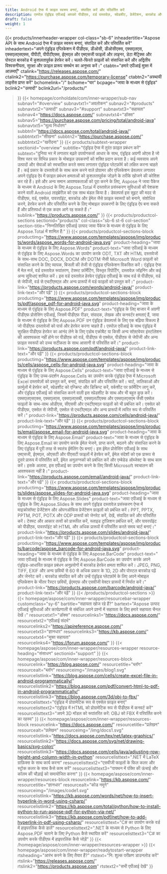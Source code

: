 ```yaml
---
title: Android ऐप्स में फ़ाइल स्वरूप बनाएं, संपादित करें और परिवर्तित करें
description: एस्पोज़ एंड्रॉइड एपीआई आपको पीडीएफ, वर्ड दस्तावेज़, स्प्रेडशीट, प्रेजेंटेशन, बारकोड और ईमेल को संसाधित करने के लिए सुरक्षित और विश्वसनीय एंड्रॉइड ऐप विकसित करने देता है।
draft: false
weight: 1
---
```

{{< products/innerheader-wrapper col-class="sb-6"
  inheadertitle="Aspose API के साथ Android ऐप्स में फ़ाइल स्वरूप बनाएं, संपादित करें और परिवर्तित करें"
  inheadertext="अपने एंड्रॉइड एप्लिकेशन में पीडीएफ, डीओसी, डीओसीएक्स, एक्सएलएस, एक्सएलएसएक्स, पीपीटी, पीपीटीएक्स, ईएमएल और एमएसजी फाइलों और लाइनर, डेटा मैट्रिक्स और पोस्टल बारकोड में कुशलतापूर्वक हेरफेर करें। चलते-फिरते फ़ाइलों को संसाधित करें और अद्वितीय विश्वसनीयता, सुरक्षा और फ़ाइल प्रारूप समर्थन का अनुभव करें।"
  ctabtn="हमारे एपीआई मुफ़्त में आज़माएँ"
  ctalink="https://releases.aspose.com/"
  ctalink2="https://purchase.aspose.com/temporary-license"
  ctabtn2="अस्थायी लाइसेंस प्राप्त करें"
  bchomelink="/"
  bchome="घर"
  bcpage="जावा के माध्यम से एंड्रॉइड"
  bclink2="उत्पादों"
  bclink2url="/products/"
>}}
  {{< homepage/conholdate/com/inner-wrapper/sub-nav 
subnav1="#overview"
subnavtxt1="अवलोकन" 
subnav2="#products"
subnavtxt2="उत्पादों" 
subnav3="#support"
subnavtxt3="सहायता" 
subnav4="https://docs.aspose.com/"
subnavtxt4="डॉक्स" 
subnav5="https://purchase.aspose.com/pricing/total/android-java"
subnavtxt5="मूल्य निर्धारण" 
subbtn1="https://docs.aspose.com/total/android-java/"
subbtntxt1="सीखना"
subbtn2="https://purchase.aspose.com/"
subbtntxt2="खरीदना"
>}}
   {{< products/subtext-wrapper
   sectionid="overview" 
   subtitle="एंड्रॉइड ऐप्स में तुरंत फ़ाइल प्रबंधन करें"
   subtext="दुनिया भर में लगातार बढ़ते उपयोगकर्ता आधार के साथ, एंड्रॉइड अग्रणी ओएस है जो विश्व स्तर पर विभिन्न प्रकार के मोबाइल उपकरणों को शक्ति प्रदान करता है। कई व्यवसाय अपने उत्पादों और सेवाओं को स्वचालित करते समय लगातार एंड्रॉइड प्लेटफ़ॉर्म को लक्षित करना चाहते हैं। कई प्रकार के दस्तावेज़ों के साथ काम करने वाले प्रोग्रामर और एप्लिकेशन डेवलपर लगातार अपने एंड्रॉइड ऐप में फ़ाइल प्रबंधन क्षमताओं को कुशलतापूर्वक जोड़ने के तरीके खोजने की कोशिश कर रहे हैं। इसे और अन्य समान आवश्यकताओं को पूरा करने के लिए, Aspose ने जावा पैकेज के माध्यम से Android के लिए Aspose.Total में दस्तावेज़ प्रसंस्करण सुविधाओं की पेशकश करने वाली Android लाइब्रेरीज़ को एक साथ बंडल किया है। डेवलपर्स इस सुइट की मदद से पीडीएफ, वर्ड, एक्सेल, पावरपॉइंट, बारकोड और ईमेल जैसे फ़ाइल स्वरूपों को बनाने, संशोधित करने, हेरफेर करने और परिवर्तित करने के लिए मोबाइल उपकरणों के लिए एंड्रॉइड ऐप बना सकते हैं और प्रतिस्पर्धा से एक कदम आगे रह सकते हैं।"
   sublink="https://products.aspose.com/"
>}} 
{{< products/productcol-sections
sectionid="products" 
col-class="sb-6 st-6 col-section"
section-title="निम्नलिखित एपीआई उत्पाद जावा पैकेज के माध्यम से एंड्रॉइड के लिए Aspose.Total में शामिल हैं:"
>}}
{{< products/productcol-sections-block
productimg="https://www.aspose.com/templates/aspose/img/products/words/aspose_words-for-android-java.svg"
product-heading="जावा के माध्यम से एंड्रॉइड के लिए Aspose.Words"
product-text="जावा एपीआई के माध्यम से एंड्रॉइड के लिए Aspose.Words का उपयोग करके ODT, TXT और HTML दस्तावेजों के साथ-साथ DOC, DOCX, DOCM और DOTM जैसी Microsoft Word फ़ाइलों को संसाधित करने के लिए व्यापक, बिजली की तेजी से एंड्रॉइड एप्लिकेशन विकसित करें। एंड्रॉइड ऐप्स में मेल मर्ज, वर्ड दस्तावेज़ रूपांतरण, टेक्स्ट फ़ॉर्मेटिंग, विस्तृत रिपोर्टिंग, दस्तावेज़ जॉइनिंग और कई अन्य सुविधाएं शामिल करें। इस वर्ड दस्तावेज़ हेरफेर एंड्रॉइड एपीआई के साथ वर्ड से पीडीएफ, वर्ड से जेपीजी, वर्ड से एचटीएमएल और अन्य प्रारूपों में वर्ड फाइलों को प्रस्तुत करें।"
product-link="https://products.aspose.com/words/android-java/" 
product-link-text="और पढ़ें"
>}}
{{< products/productcol-sections-block
productimg="https://www.aspose.com/templates/aspose/img/products/pdf/aspose_pdf-for-android-java.svg"
product-heading="जावा के माध्यम से एंड्रॉइड के लिए Aspose.PDF"
product-text="एंड्रॉइड के लिए बाजार में अग्रणी पीडीएफ प्रोसेसिंग एपीआई, जिसमें पीडीएफ रीडर, संपादक, लेखक और कनवर्टर क्षमताएं हैं, जावा के माध्यम से एंड्रॉइड के लिए Aspose.PDF उन एंड्रॉइड डेवलपर्स के लिए एक बढ़िया विकल्प है जो पीडीएफ दस्तावेजों को पार्स और हेरफेर करना चाहते हैं। एस्पोज़ एपीआई के साथ एंड्रॉइड में सुरक्षित पीडीएफ हेरफेर का आनंद लेने के लिए एडोब एक्रोबैट या किसी अन्य सॉफ़्टवेयर इंस्टॉलेशन की आवश्यकता नहीं होने पर पीडीएफ को वर्ड, पीडीएफ से एक्सेल, पीडीएफ से जेपीजी और अन्य फ़ाइल स्वरूपों को उच्च सटीकता के साथ आसानी से परिवर्तित करें।"
product-link="https://products.aspose.com/pdf/android-java/" 
product-link-text="और पढ़ें"
>}}
{{< products/productcol-sections-block
productimg="https://www.aspose.com/templates/aspose/img/products/cells/aspose_cells-for-android-java.svg"
product-heading="जावा के माध्यम से एंड्रॉइड के लिए Aspose.Cells"
product-text="जावा एपीआई के माध्यम से एंड्रॉइड के लिए उच्च-प्रदर्शन Aspose.Cells का उपयोग करके एंड्रॉइड ऐप्स में Microsoft Excel दस्तावेज़ों को प्रस्तुत करें, बनाएं, संपादित करें और परिवर्तित करें। चार्ट, तालिकाओं और फ़ार्मुलों में हेरफेर करें, स्प्रेडशीट को एन्क्रिप्ट और डिक्रिप्ट करें, वर्कशीट पर फ़ॉर्मेटिंग लागू करें, और एंड्रॉइड एपीआई को संसाधित करने वाली इस स्प्रेडशीट के साथ और भी बहुत कुछ करें। एक्सएलएसएक्स, एक्सएलएस, एक्सएलएसबी, एक्सएलटीएक्स और एक्सएलएसएम जैसी एक्सेल फाइलों के साथ-साथ ओडीएस, सीएसवी और एचटीएमएल फाइलों को भी प्रबंधित करें। एक्सेल को पीडीएफ, एक्सेल से जेपीजी, एक्सेल से एचटीएमएल और अन्य प्रारूपों में त्वरित रूप से परिवर्तित करें।"
product-link="https://products.aspose.com/cells/android-java/" 
product-link-text="और पढ़ें"
>}}
{{< products/productcol-sections-block
productimg="https://www.aspose.com/templates/aspose/img/products/email/aspose_email-for-android-java.svg"
product-heading="जावा के माध्यम से एंड्रॉइड के लिए Aspose.Email"
product-text="जावा के माध्यम से एंड्रॉइड के लिए Aspose.Email का उपयोग करके ईमेल भेजने, प्राप्त करने, बदलने और संसाधित करने के लिए एंड्रॉइड में पूरी तरह से स्वतंत्र ईमेलिंग ऐप बनाएं। इस ईमेल प्रोसेसिंग एपीआई के साथ एमएसजी, ईएमएल, ओएसटी और पीएसटी फाइलों में हेरफेर करें, ईमेल संदेशों को एक प्रारूप से दूसरे प्रारूप में परिवर्तित करें, ईमेल अनुलग्नकों को प्रबंधित करें और एम्बेडेड ऑब्जेक्ट के साथ काम करें। इसके अलावा, इस एपीआई का उपयोग करने के लिए किसी Microsoft स्वचालन की आवश्यकता नहीं है।"
product-link="https://products.aspose.com/email/android-java/" 
product-link-text="और पढ़ें"
>}}
{{< products/productcol-sections-block
productimg="https://www.aspose.com/templates/aspose/img/products/slides/aspose_slides-for-android-java.svg"
product-heading="जावा के माध्यम से एंड्रॉइड के लिए Aspose.Slides"
product-text="जावा एपीआई के माध्यम से एंड्रॉइड के लिए Aspose.Slides के साथ अपने एंड्रॉइड दस्तावेज़ प्रसंस्करण ऐप्स में माइक्रोसॉफ्ट प्रेजेंटेशन और ओपनऑफिस प्रेजेंटेशन फ़ाइलों को प्रबंधित करें। PPT, PPTX, PPTM, POT, POTX और ODP प्रारूपों को जेनरेट करें, देखें, संपादित करें और परिवर्तित करें। टेक्स्ट और आकार तत्वों को प्रारूपित करें, स्लाइड ट्रांज़िशन प्रबंधित करें, और पावरपॉइंट को पीडीएफ, पावरपॉइंट को HTML और अधिक प्रारूपों में परिवर्तित करते समय चार्ट बनाएं।"
product-link="https://products.aspose.com/slides/android-java/" 
product-link-text="और पढ़ें"
>}}
{{< products/productcol-sections-block
productimg="https://www.aspose.com/templates/aspose/img/products/barcode/aspose_barcode-for-android-java.svg"
product-heading="जावा के माध्यम से एंड्रॉइड के लिए Aspose.BarCode"
product-text=" जावा एपीआई के माध्यम से एंड्रॉइड के लिए Aspose.BarCode का उपयोग करके अपने एंड्रॉइड-आधारित फ़ाइल प्रबंधन अनुप्रयोगों में बारकोड हेरफेर क्षमता शामिल करें। JPEG, PNG, TIFF, EXIF और अन्य छवियों से 60 से अधिक प्रकार के 1D, 2D और पोस्टल बारकोड पढ़ें और जेनरेट करें। बारकोड संपादित करें और उन्हें एंड्रॉइड प्लेटफ़ॉर्म के लिए अपने मोबाइल एप्लिकेशन के भीतर रैस्टर छवियों, ईएमएफ और एसवीजी वेक्टर प्रारूपों में निर्यात करें।"
product-link="https://products.aspose.com/barcode/android-java/" 
product-link-text="और पढ़ें"
>}} 
{{< /products/productcol-sections >}}
{{< homepage/aspose/com/inner-wrapper/resourcebar-wrapper
customclass="sy-6"
bartitle="सहायता खोज रहे हैं?"
bartext="Aspose उत्पाद एपीआई सुविधाओं और कार्यप्रणाली से संबंधित अपने प्रश्नों में सहायता के लिए हमारे सहायता चैनल देखें।"
resourcetxt1="डॉक्स"
resourcelinks1="https://docs.aspose.com/"
resourcetxt2="एपीआई संदर्भ"
resourcelinks2="https://apireference.aspose.com/"
resourcetxt3="ज्ञानधार"
resourcelinks3="https://kb.aspose.com/"
resourcetxt4="मुफ़्त सहायता"
resourcelinks4="https://forum.aspose.com/"
>}}
{{< homepage/aspose/com/inner-wrapper/resources-wrapper
resource-heading="संसाधन"
sectionid="support"
>}}
{{< homepage/aspose/com/inner-wrapper/resources-block
resourcelink="https://blog.aspose.com/"
resourcetitle="ब्लॉग"
resourcealt="ब्लॉग"
resourceimg="/images/blog1.svg"
resourcelistlink="https://blog.aspose.com/cells/create-excel-file-in-android-programmatically/"
resourcelistlink2="https://blog.aspose.com/pdf/convert-html-to-pdf-in-android-programmatically/"
resourcelistlink3="https://blog.aspose.com/3d/obj-to-fbx/"
resourcelisttext="एंड्रॉइड में प्रोग्रामेटिक रूप से एक्सेल फ़ाइल बनाएं"
resourcelisttext2="एंड्रॉइड में HTML को प्रोग्रामेटिक रूप से पीडीएफ में कनवर्ट करें"
resourcelisttext3="अपने 3D मॉडल को रूपांतरित करें: OBJ को FBX में परिवर्तित करने का रहस्य"
>}}
{{< homepage/aspose/com/inner-wrapper/resources-block
resourcelink="https://docs.aspose.com/"
resourcetitle="प्रलेखन"
resourcealt="प्रलेखन"
resourceimg="/img/docs1.svg"
resourcelistlink="https://docs.aspose.com/tex/net/latex-graphics/"
resourcelistlink2="https://docs.aspose.com/svg/net/drawing-basics/svg-color/"
resourcelistlink3="https://docs.aspose.com/cells/java/adjusting-row-height-and-column-width-in-python"
resourcelisttext=".NET में LaTeX ग्राफ़िक्स के साथ कार्य करना"
resourcelisttext2="एसवीजी फाइलों के फिल कलर और स्ट्रोक कलर के साथ कैसे काम करें"
resourcelisttext3="पायथन में पंक्ति की ऊंचाई और कॉलम की चौड़ाई को समायोजित करना"
>}}
{{< homepage/aspose/com/inner-wrapper/resources-block
resourcelink="https://kb.aspose.com/"
resourcetitle="ज्ञानधार"
resourcealt="कोड नमूने"
resourceimg="/images/code1.svg"
resourcelistlink="https://kb.aspose.com/words/net/how-to-insert-hyperlink-in-word-using-csharp/"
resourcelistlink2="https://kb.aspose.com/total/python/how-to-install-python-to-run-aspose-pdf-for-python-via-net/"
resourcelistlink3="https://kb.aspose.com/pdf/net/how-to-add-hyperlink-in-pdf-using-csharp/"
resourcelisttext="C# का उपयोग करके वर्ड में हाइपरलिंक कैसे डालें"
resourcelisttext2=".NET के माध्यम से Python के लिए Aspose.PDF चलाने के लिए Python कैसे स्थापित करें"
resourcelisttext3="C# का उपयोग करके पीडीएफ में हाइपरलिंक कैसे जोड़ें"
>}}
{{< /homepage/aspose/com/inner-wrapper/resources-wrapper >}}
{{< homepage/aspose/com/inner-wrapper/readytostart-wrapper
rtsheading="आरंभ करने के लिए तैयार हैं?"
rtstext="नि: शुल्क परीक्षण डाउनलोड करें"
rtslink="https://releases.aspose.com/"
rtslink2="https://products.aspose.com"
rtstext2="सभी एपीआई देखें"
>}}

